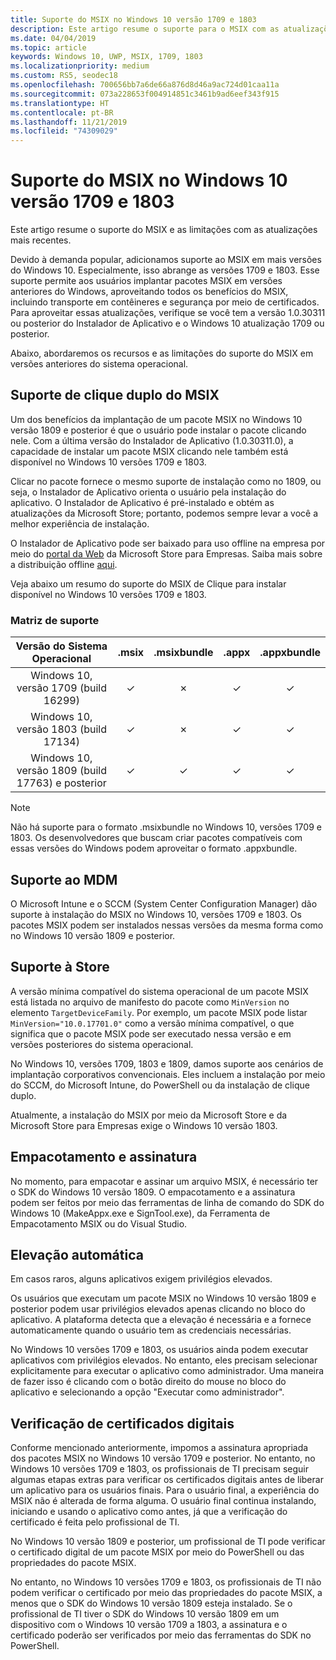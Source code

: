 ```yaml
---
title: Suporte do MSIX no Windows 10 versão 1709 e 1803
description: Este artigo resume o suporte para o MSIX com as atualizações mais recentes de 22/1/2019.
ms.date: 04/04/2019
ms.topic: article
keywords: Windows 10, UWP, MSIX, 1709, 1803
ms.localizationpriority: medium
ms.custom: RS5, seodec18
ms.openlocfilehash: 700656bb7a6de66a876d8d46a9ac724d01caa11a
ms.sourcegitcommit: 073a228653f004914851c3461b9ad6eef343f915
ms.translationtype: HT
ms.contentlocale: pt-BR
ms.lasthandoff: 11/21/2019
ms.locfileid: "74309029"
---
```

# <a name="msix-support-on-windows-10-version-1709-and-1803"></a>Suporte do MSIX no Windows 10 versão 1709 e 1803

Este artigo resume o suporte do MSIX e as limitações com as atualizações mais recentes.

Devido à demanda popular, adicionamos suporte ao MSIX em mais versões do Windows 10. Especialmente, isso abrange as versões 1709 e 1803. Esse suporte permite aos usuários implantar pacotes MSIX em versões anteriores do Windows, aproveitando todos os benefícios do MSIX, incluindo transporte em contêineres e segurança por meio de certificados. Para aproveitar essas atualizações, verifique se você tem a versão 1.0.30311 ou posterior do Instalador de Aplicativo e o Windows 10 atualização 1709 ou posterior. 

Abaixo, abordaremos os recursos e as limitações do suporte do MSIX em versões anteriores do sistema operacional.

##  <a name="msix-double-click-support"></a>Suporte de clique duplo do MSIX

Um dos benefícios da implantação de um pacote MSIX no Windows 10 versão 1809 e posterior é que o usuário pode instalar o pacote clicando nele. Com a última versão do Instalador de Aplicativo (1.0.30311.0), a capacidade de instalar um pacote MSIX clicando nele também está disponível no Windows 10 versões 1709 e 1803.

Clicar no pacote fornece o mesmo suporte de instalação como no 1809, ou seja, o Instalador de Aplicativo orienta o usuário pela instalação do aplicativo. O Instalador de Aplicativo é pré-instalado e obtém as atualizações da Microsoft Store; portanto, podemos sempre levar a você a melhor experiência de instalação.

O Instalador de Aplicativo pode ser baixado para uso offline na empresa por meio do [portal da Web](https://businessstore.microsoft.com/store/details/app-installer/9NBLGGH4NNS1) da Microsoft Store para Empresas. Saiba mais sobre a distribuição offline [aqui](https://docs.microsoft.com/microsoft-store/distribute-offline-apps#download-an-offline-licensed-app).

Veja abaixo um resumo do suporte do MSIX de Clique para instalar disponível no Windows 10 versões 1709 e 1803.

### <a name="support-matrix"></a>Matriz de suporte

| Versão do Sistema Operacional|.msix|.msixbundle|.appx|.appxbundle|
|:-------------:|:--------:|:--------:|:--------:|:--------:|
| Windows 10, versão 1709 (build 16299) | &#x2713; | &#x2717; | &#x2713; | &#x2713; | 
| Windows 10, versão 1803 (build 17134) | &#x2713; | &#x2717; | &#x2713; | &#x2713; |
| Windows 10, versão 1809 (build 17763) e posterior | &#x2713; | &#x2713; | &#x2713; | &#x2713; |

> [!NOTE]
> Não há suporte para o formato .msixbundle no Windows 10, versões 1709 e 1803.  Os desenvolvedores que buscam criar pacotes compatíveis com essas versões do Windows podem aproveitar o formato .appxbundle.

## <a name="mdm-support"></a>Suporte ao MDM

O Microsoft Intune e o SCCM (System Center Configuration Manager) dão suporte à instalação do MSIX no Windows 10, versões 1709 e 1803. Os pacotes MSIX podem ser instalados nessas versões da mesma forma como no Windows 10 versão 1809 e posterior.

## <a name="store-support"></a>Suporte à Store

A versão mínima compatível do sistema operacional de um pacote MSIX está listada no arquivo de manifesto do pacote como `MinVersion` no elemento `TargetDeviceFamily`. Por exemplo, um pacote MSIX pode listar `MinVersion="10.0.17701.0"` como a versão mínima compatível, o que significa que o pacote MSIX pode ser executado nessa versão e em versões posteriores do sistema operacional.

No Windows 10, versões 1709, 1803 e 1809, damos suporte aos cenários de implantação corporativos convencionais. Eles incluem a instalação por meio do SCCM, do Microsoft Intune, do PowerShell ou da instalação de clique duplo.

Atualmente, a instalação do MSIX por meio da Microsoft Store e da Microsoft Store para Empresas exige o Windows 10 versão 1803.

## <a name="packaging-and-signing"></a>Empacotamento e assinatura

No momento, para empacotar e assinar um arquivo MSIX, é necessário ter o SDK do Windows 10 versão 1809. O empacotamento e a assinatura podem ser feitos por meio das ferramentas de linha de comando do SDK do Windows 10 (MakeAppx.exe e SignTool.exe), da Ferramenta de Empacotamento MSIX ou do Visual Studio.

## <a name="auto-elevation"></a>Elevação automática

Em casos raros, alguns aplicativos exigem privilégios elevados.

Os usuários que executam um pacote MSIX no Windows 10 versão 1809 e posterior podem usar privilégios elevados apenas clicando no bloco do aplicativo. A plataforma detecta que a elevação é necessária e a fornece automaticamente quando o usuário tem as credenciais necessárias.

No Windows 10 versões 1709 e 1803, os usuários ainda podem executar aplicativos com privilégios elevados. No entanto, eles precisam selecionar explicitamente para executar o aplicativo como administrador. Uma maneira de fazer isso é clicando com o botão direito do mouse no bloco do aplicativo e selecionando a opção "Executar como administrador".

## <a name="digital-certificate-verification"></a>Verificação de certificados digitais

Conforme mencionado anteriormente, impomos a assinatura apropriada dos pacotes MSIX no Windows 10 versão 1709 e posterior. No entanto, no Windows 10 versões 1709 e 1803, os profissionais de TI precisam seguir algumas etapas extras para verificar os certificados digitais antes de liberar um aplicativo para os usuários finais. Para o usuário final, a experiência do MSIX não é alterada de forma alguma. O usuário final continua instalando, iniciando e usando o aplicativo como antes, já que a verificação do certificado é feita pelo profissional de TI.

No Windows 10 versão 1809 e posterior, um profissional de TI pode verificar o certificado digital de um pacote MSIX por meio do PowerShell ou das propriedades do pacote MSIX.

No entanto, no Windows 10 versões 1709 e 1803, os profissionais de TI não podem verificar o certificado por meio das propriedades do pacote MSIX, a menos que o SDK do Windows 10 versão 1809 esteja instalado. Se o profissional de TI tiver o SDK do Windows 10 versão 1809 em um dispositivo com o Windows 10 versão 1709 a 1803, a assinatura e o certificado poderão ser verificados por meio das ferramentas do SDK no PowerShell.
